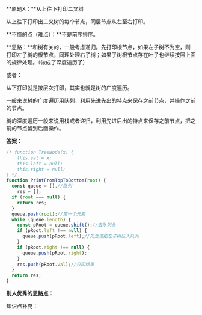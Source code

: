 **原题X：**从上往下打印二叉树

从上往下打印出二叉树的每个节点，同层节点从左至右打印。

**不懂的点（难点）：**不是前序排序。

**思路：**和树有关的，一般考虑递归。先打印根节点，如果左子树不为空，则打印左子树的根节点，同理处理右子树；如果子树根节点存在叶子也继续按照上面的规律处理。（做成了深度遍历了）

或者：

从下打印就是按层次打印，其实也就是树的广度遍历。

一般来说树的广度遍历用队列，利用先进先出的特点来保存之前节点，并操作之前的节点。

树的深度遍历一般来说用栈或者递归，利用先进后出的特点来保存之前节点，把之前的节点留到后面操作。

**答案：**

``` javascript
/* function TreeNode(x) {
    this.val = x;
    this.left = null;
    this.right = null;
} */
function PrintFromTopToBottom(root) {
  const queue = [],//队列
    res = [];
  if (root === null) {
    return res;
  }
  queue.push(root);//第一个元素
  while (queue.length) {
    const pRoot = queue.shift();//去队列头
    if (pRoot.left !== null) {
      queue.push(pRoot.left);//先处理把左子树压入队列
    }
    if (pRoot.right !== null) {
      queue.push(pRoot.right);
    }
    res.push(pRoot.val);//打印结果
  }
  return res;
}
```



**别人优秀的思路点：**

知识点补充：
